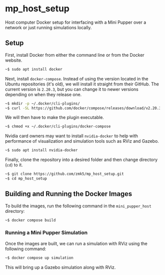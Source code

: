 # mp_host_setup

Host computer Docker setup for interfacing with a Mini Pupper over a network or just running simulations locally.

## Setup

First, install Docker from either the command line or from the Docker website.

```bash
~$ sudo apt install docker
```

Next, install `docker-compose`. Instead of using the version located in the Ubuntu repositories (it's old), we will install it straight from their GitHub. The current version is `2.20.3`, but you can change it to newer versions depending on when they release one.

```bash
~$ mkdir -p ~/.docker/cli-plugins/
~$ curl -SL https://github.com/docker/compose/releases/download/v2.20.3/docker-compose-linux-x86_64 -o ~/.docker/cli-plugins/docker-compose
```

We will then have to make the plugin executable.

```bash
~$ chmod +x ~/.docker/cli-plugins/docker-compose
```

Nvidia card owners may want to install `nvidia-docker` to help with performance of visualization and simulation tools such as RViz and Gazebo.

```bash
~$ sudo apt install nvidia-docker
```

Finally, clone the repository into a desired folder and then change directory (`cd`) to it.

```bash
~$ git clone https://github.com/zmk5/mp_host_setup.git
~$ cd mp_host_setup
```


## Building and Running the Docker Images

To build the images, run the following command in the `mini_pupper_host` directory:

```bash
~$ docker compose build
```

### Running a Mini Pupper Simulation

Once the images are built, we can run a simulation with RViz using the following command:

```bash
~$ docker compose up simulation
```

This will bring up a Gazebo simulation along with RViz.